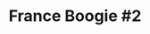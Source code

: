 ---
published: true
title: 'France Boogie #2'
collection: ailleurs
release_date: '2014-11-27 00:00:00'
image:
    user/pages/01.Emissions/ailleurs-74/ouiedire_ailleurs-74_cover-1.png: { name: ouiedire_ailleurs-74_cover-1.png, type: image/png, size: 330380, path: user/pages/01.Emissions/ailleurs-74/ouiedire_ailleurs-74_cover-1.png }
number: '74'
slug: ailleurs-74
taxonomy:
    dj: 'Frédéric & le Grand Orchestre de Saint Tropez'
    artist: ['Abrial''s', Ark, 'Armand Duchien', BRUT, 'Brigitte & michot', Caramel, Cherèze, 'Didier malherbe', Djemila, 'Eric Eliott', 'Fan Club', Feldman, 'France lise', 'Genevieve letarte', 'Gerard vincent', 'Gordon disquaire', Influence, Interview, 'Jack long', 'Jean adamo', 'Jean schulteis', 'Josephine bory', Katia, 'Kid tajine', Krootchey, 'La marque jeune', 'Le grand cinéma', Leslie, 'Michel colombier', Mondino, 'P Briffa & R Bresson', Polo, 'Raoul petite', 'Tiffany & phil funk', 'Turbulent blue', Tyniram, 'Vladimir cosma', 'Yannick chevalier']
playlists:
    - { title: null, tracks: [{ timecode: '00:00:00', artists: ['P Briffa & R Bresson'], title: 'Glanum City' }, { timecode: '00:01:36', artists: ['Gordon disquaire'], title: '' }, { timecode: '00:03:09', artists: ['Yannick chevalier'], title: 'écoute le son du soleil' }, { timecode: '00:06:51', artists: ['Armand Duchien'], title: '(10.9.8.7...) Compte à Rebours (Version Dub)' }, { timecode: '00:10:57', artists: ['Fan Club'], title: 'Fan danse' }, { timecode: '00:13:14', artists: ['Vladimir cosma'], title: 'Filature (BO "les compères")' }, { timecode: '00:15:00', artists: [Caramel], title: 'L''amour toujours l''amour (Bo "bête mais discipliné")' }, { timecode: '00:17:18', artists: ['Josephine bory'], title: 'Aerobic méthode bodynamic' }, { timecode: '00:19:47', artists: [Influence], title: 'Africa chance (edit)' }, { timecode: '00:22:10', artists: [Feldman], title: 'Obsession (version scratch)' }, { timecode: '00:24:50', artists: [Ark], title: 'Amnésie (instrumental)' }, { timecode: '00:27:44', artists: ['Jean schulteis'], title: Playmate }, { timecode: '00:30:17', artists: ['France lise'], title: 'Pour moi ça va' }, { timecode: '00:32:35', artists: ['Turbulent blue'], title: 'Tea for two' }, { timecode: '00:36:19', artists: [Polo], title: 'Le commissaire' }, { timecode: '00:39:04', artists: [Interview], title: Salut... }, { timecode: '00:42:57', artists: ['Raoul petite'], title: 'Hey dis donc mon mec' }, { timecode: '00:46:56', artists: ['Le grand cinéma'], title: 'Fais nous tarzan' }, { timecode: '00:49:03', artists: ['Didier malherbe'], title: Danskorla }, { timecode: '00:52:27', artists: ['Jack long'], title: 'Jackspot (part 1&2)' }, { timecode: '00:55:18', artists: [Leslie], title: 'Studio b' }, { timecode: '00:58:06', artists: ['Tiffany & phil funk'], title: 'St tropez, st tropez' }, { timecode: '01:00:57', artists: ['Jean adamo'], title: 'Vas y molo' }, { timecode: '01:02:18', artists: ['Brigitte & michot'], title: 'Ta face préface' }, { timecode: '01:03:59', artists: [Djemila], title: 'L''homme a la moto' }, { timecode: '01:08:10', artists: ['Kid tajine'], title: 'Facile (j''suis pas d''Dallas, moi j''suis d''Alger)' }, { timecode: '01:11:16', artists: ['Gerard vincent'], title: 'Monsieur salop' }, { timecode: '01:13:27', artists: ['Genevieve letarte'], title: 'Petit nuage et Betelgeuse' }, { timecode: '01:16:13', artists: ['La marque jeune'], title: 'Vampire est tu là?' }, { timecode: '01:18:21', artists: [Krootchey], title: 'Qu''est-ce qu''il a (d''plus que moi ce négro là?)' }, { timecode: '01:21:44', artists: [Katia], title: 'Boite a musique' }, { timecode: '01:25:25', artists: ['Michel colombier'], title: 'Do it' }, { timecode: '01:28:20', artists: [Cherèze], title: 'Danse le rock n''roll' }, { timecode: '01:29:21', artists: [Mondino], title: 'La danse des mots' }, { timecode: '01:32:29', artists: ['Eric Eliott'], title: 'Chérie Noire (Edit)' }, { timecode: '01:35:27', artists: [BRUT], title: Chinafreak }, { timecode: '01:37:34', artists: ['Abrial''s'], title: Funky }, { timecode: '01:41:44', artists: [Tyniram], title: Touche }] }
presentation: 'A Paris la Zulu sont fonky !'
image_hd:
    user/pages/01.Emissions/ailleurs-74/ouiedire_ailleurs-74_cover_hd.png: { name: ouiedire_ailleurs-74_cover_hd.png, type: image/png, size: 586546, path: user/pages/01.Emissions/ailleurs-74/ouiedire_ailleurs-74_cover_hd.png }

---